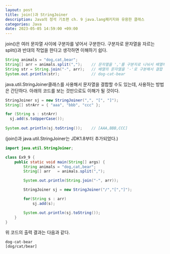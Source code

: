 ```yaml
---
layout: post
title: join()과 StringJoiner
description: Java의 정석 기초편 ch. 9 java.lang패키지와 유용한 클래스
categories: Java
date: 2023-05-05 14:59:00 +09:00
---
```

join()은 여러 문자열 사이에 구분자를 넣어서 구분한다. 구분자로 문자열을 자르는 split()과 반대의 작업을 한다고 생각하면 이해하기 쉽다.

```java
String animals = "dog,cat,bear";
String[] arr = animals.split(",");    // 문자열을 ','를 구분자로 나눠서 배열에 저장
String str = String.join("-", arr);   // 배열의 문자열을 '-'로 구분해서 결합
System.out.println(str);              // dog-cat-bear
```

java.util.StringJoiner클래스를 사용해서 문자열을 결합할 수도 있는데, 사용하는 방법은 간단하다. 아래의 코드를 보는 것만으로도 이해가 될 것이다.

```java
StringJoiner sj = new StringJoiner(",", "[", "]");
String[] strArr = { "aaa", "bbb", "ccc" };

for (String s : strArr)
  sj.add(s.toUpperCase());
  
System.out.println(sj.toString());    // [AAA,BBB,CCC]
```

(join()과 java.util.StringJoiner는 JDK1.8부터 추가되었다.)

```java
import java.util.StringJoiner;

class Ex9_9 {
	public static void main(String[] args) {
		String animals = "dog,cat,bear";
		String[] arr   = animals.split(",");

		System.out.println(String.join("-", arr));

		StringJoiner sj = new StringJoiner("/","[","]");

		for(String s : arr)
			sj.add(s);

		System.out.println(sj.toString());
	}
}
```

위 코드의 출력 결과는 다음과 같다.

```
dog-cat-bear
[dog/cat/bear]
```
